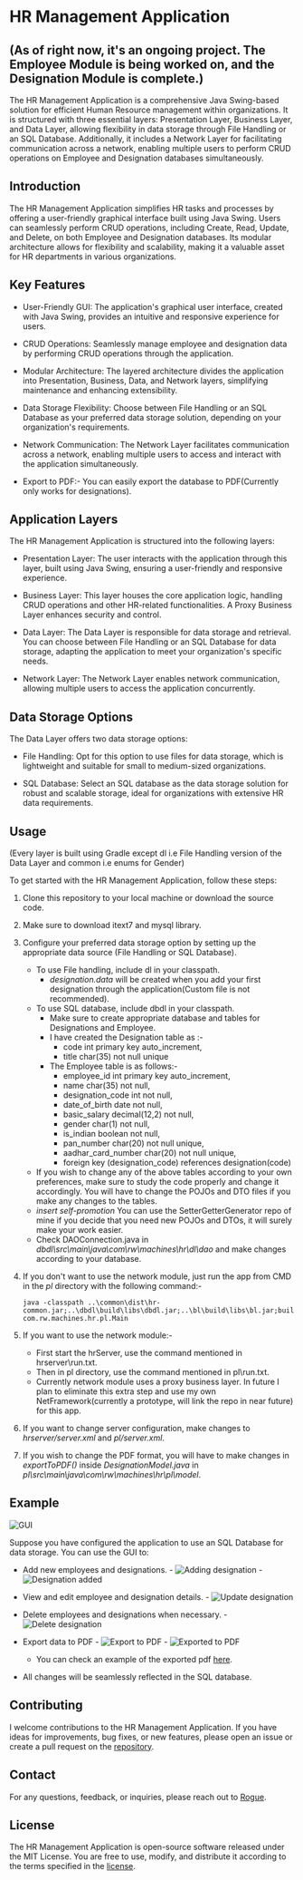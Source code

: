 # HR Management Application
## (As of right now, it's an ongoing project. The Employee Module is being worked on, and the Designation Module is complete.)

The HR Management Application is a comprehensive Java Swing-based solution for efficient Human Resource management within organizations. It is structured with three essential layers: Presentation Layer, Business Layer, and Data Layer, allowing flexibility in data storage through File Handling or an SQL Database. Additionally, it includes a Network Layer for facilitating communication across a network, enabling multiple users to perform CRUD operations on Employee and Designation databases simultaneously.

## Introduction
The HR Management Application simplifies HR tasks and processes by offering a user-friendly graphical interface built using Java Swing. Users can seamlessly perform CRUD operations, including Create, Read, Update, and Delete, on both Employee and Designation databases. Its modular architecture allows for flexibility and scalability, making it a valuable asset for HR departments in various organizations.

## Key Features
- User-Friendly GUI: The application's graphical user interface, created with Java Swing, provides an intuitive and responsive experience for users.

- CRUD Operations: Seamlessly manage employee and designation data by performing CRUD operations through the application.

- Modular Architecture: The layered architecture divides the application into Presentation, Business, Data, and Network layers, simplifying maintenance and enhancing extensibility.

- Data Storage Flexibility: Choose between File Handling or an SQL Database as your preferred data storage solution, depending on your organization's requirements.

- Network Communication: The Network Layer facilitates communication across a network, enabling multiple users to access and interact with the application simultaneously.

- Export to PDF:- You can easily export the database to PDF(Currently only works for designations).

## Application Layers
The HR Management Application is structured into the following layers:

- Presentation Layer: The user interacts with the application through this layer, built using Java Swing, ensuring a user-friendly and responsive experience.

- Business Layer: This layer houses the core application logic, handling CRUD operations and other HR-related functionalities. A Proxy Business Layer enhances security and control.

- Data Layer: The Data Layer is responsible for data storage and retrieval. You can choose between File Handling or an SQL Database for data storage, adapting the application to meet your organization's specific needs.

- Network Layer: The Network Layer enables network communication, allowing multiple users to access the application concurrently.

## Data Storage Options
The Data Layer offers two data storage options:

- File Handling: Opt for this option to use files for data storage, which is lightweight and suitable for small to medium-sized organizations.

- SQL Database: Select an SQL database as the data storage solution for robust and scalable storage, ideal for organizations with extensive HR data requirements.

## Usage
(Every layer is built using Gradle except dl i.e File Handling version of the Data Layer and common i.e enums for Gender)

To get started with the HR Management Application, follow these steps:

1. Clone this repository to your local machine or download the source code.

2. Make sure to download itext7 and mysql library.

3. Configure your preferred data storage option by setting up the appropriate data source (File Handling or SQL Database).
    - To use File handling, include dl in your classpath.
      - *designation.data* will be created when you add your first designation through the application(Custom file is not recommended).
    - To use SQL database, include dbdl in your classpath.
        - Make sure to create appropriate database and tables for Designations and Employee.
        - I have created the Designation table as :-
             - code int primary key auto_increment,
             - title char(35) not null unique
        - The Employee table is as follows:-
            - employee_id int primary key auto_increment,
            - name char(35) not null,
            - designation_code int not null,
            - date_of_birth date not null,
            - basic_salary decimal(12,2) not null,
            - gender char(1) not null,
            - is_indian boolean not null,
            - pan_number char(20) not null unique,
            - aadhar_card_number char(20) not null unique,
            - foreign key (designation_code) references designation(code)
    - If you wish to change any of the above tables according to your own preferences, make sure to study the code properly and change it accordingly. You will have to change the POJOs and DTO files if you make any changes to the tables.
    - *insert self-promotion* You can use the SetterGetterGenerator repo of mine if you decide that you need new POJOs and DTOs, it will surely make your work easier.
    - Check DAOConnection.java in *dbdl\src\main\java\com\rw\machines\hr\dl\dao* and make changes according to your database.

4. If you don't want to use the network module, just run the app from CMD in the *pl* directory with the following command:-
   
   ```
   java -classpath ..\common\dist\hr-common.jar;..\dbdl\build\libs\dbdl.jar;..\bl\build\libs\bl.jar;build\libs\pl.jar;libs\*;..\mysqljar\*;. com.rw.machines.hr.pl.Main

   ```
5. If you want to use the network module:-
   - First start the hrServer, use the command mentioned in hrserver\run.txt.
   - Then in pl directory, use the command mentioned in pl\run.txt.
   - Currently network module uses a proxy business layer. In future I plan to eliminate this extra step and use my own NetFramework(currently a prototype, will link the repo in near future) for this app.

6. If you want to change server configuration, make changes to *hrserver/server.xml* and *pl/server.xml*.

7. If you wish to change the PDF format, you will have to make changes in  *exportToPDF()* inside *DesignationModel.java* in *pl\src\main\java\com\rw\machines\hr\pl\model*.

## Example
![GUI](pl/screenshots/1.png)

Suppose you have configured the application to use an SQL Database for data storage. You can use the GUI to:
- Add new employees and designations.
      - ![Adding designation](pl/screenshots/2.png)
      - ![Designation added](pl/screenshots/3.png)
  
- View and edit employee and designation details.
      - ![Update designation](pl/screenshots/4u.png)
  
- Delete employees and designations when necessary.
      - ![Delete designation](pl/screenshots/5d.png)
  
- Export data to PDF
      - ![Export to PDF](pl/screenshots/6p.png)
      - ![Exported to PDF](pl/screenshots/7p.png)
  
  - You can check an example of the exported pdf [here](pl/eg.pdf).
    
- All changes will be seamlessly reflected in the SQL database.

## Contributing
I welcome contributions to the HR Management Application. If you have ideas for improvements, bug fixes, or new features, please open an issue or create a pull request on the [repository](https://github.com/RogueWarrior34/HRManagementApp).

## Contact
For any questions, feedback, or inquiries, please reach out to [Rogue](mailto:adityade343@gmail.com).

## License
The HR Management Application is open-source software released under the MIT License. You are free to use, modify, and distribute it according to the terms specified in the [license](https://github.com/RogueWarrior34/HRManagementApp/blob/main/LICENSE).



